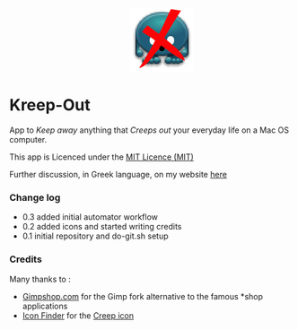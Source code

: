 <dl>
<dd><p align="center"><img src="https://raw.githubusercontent.com/Somnius/Kreep-Out/master/resources/icon2_exported/Icon@2x.png" border="0" alt="Kreep-Out Logo"></p></dd>
</dl>

# Kreep-Out

App to _Keep away_ anything that _Creeps out_ your everyday life on a Mac OS computer.

This app is Licenced under the [MIT Licence (MIT)](https://github.com/Somnius/Kreep-Out/blob/master/LICENSE)

Further discussion, in Greek language, on my website [here](http://h4ckintosh.com/programming/kreep-out/)


### Change log

- 0.3 added initial automator workflow
- 0.2 added icons and started writing credits
- 0.1 initial repository and do-git.sh setup


### Credits

Many thanks to :

- [Gimpshop.com](http://www.gimpshop.com/) for the Gimp fork alternative to the famous *shop applications
- [Icon Finder](https://www.iconfinder.com/) for the [Creep icon](https://www.iconfinder.com/icons/48870/005_creep_icon)